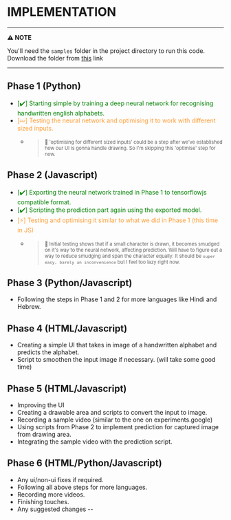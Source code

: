 # IMPLEMENTATION

---
**:warning: NOTE**

You'll need the `samples` folder in the project directory to run this code. Download the folder from [this](https://drive.google.com/drive/folders/1TK3yzgJvrcNq2otPVoul0si__fo6_G7U?usp=sharing) link

---

## Phase 1 (Python)

- <span style="color:green">[:heavy_check_mark:] Starting simple by training a deep neural network for recognising handwritten english alphabets.</span>
- <span style="color:#FF9C33">[:zzz:] Testing the neural network and optimising it to work with different sized inputs.</span>
    - ><span style="font-size:0.8em"> :eyes: 'optimising for different sized inputs' could be a step after we've established how our UI is gonna handle drawing. So I'm skipping this 'optimise' step for now.<span>

## Phase 2 (Javascript)

- <span title="inside phase-01-step-02.ipynb file" style="color:green">[:heavy_check_mark:] Exporting the neural network trained in Phase 1 to tensorflowjs compatible format.</span>
- <span style="color:green">[:heavy_check_mark:] Scripting the prediction part again using the exported model.</span>
- <span style="color:#FF9C33">[:zap:] Testing and optimising it similar to what we did in Phase 1 (this time in JS)</span>
    - ><span style="font-size:0.8em"> :eyes: Initial testing shows that if a small character is drawn, it becomes smudged on it's way to the neural network, affecting prediction. Will have to figure out a way to reduce smudging and span the character equally. It should be <span title="Ryan George Reference">`super easy, barely an inconvenience`<span> but I feel too lazy right now.<span>

## Phase 3 (Python/Javascript)

- Following the steps in Phase 1 and 2 for more languages like Hindi and Hebrew.

## Phase 4 (HTML/Javascript)

- Creating a simple UI that takes in image of a handwritten alphabet and predicts the alphabet.
- Script to smoothen the input image if necessary. (will take some good time)

## Phase 5 (HTML/Javascript)

- Improving the UI
- Creating a drawable area and scripts to convert the input to image.
- Recording a sample video (similar to the one on experiments.google)
- Using scripts from Phase 2 to implement prediction for captured image from drawing area.
- Integrating the sample video with the prediction script.

## Phase 6 (HTML/Python/Javascript)

- Any ui/non-ui fixes if required.
- Following all above steps for more languages.
- Recording more videos.
- Finishing touches.
- Any suggested changes --
